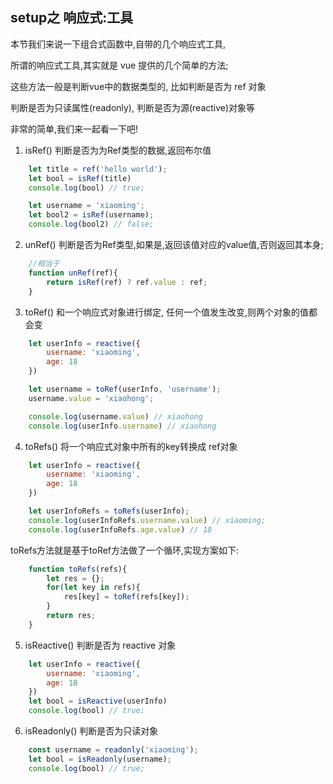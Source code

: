 ## setup之 响应式:工具

本节我们来说一下组合式函数中,自带的几个响应式工具,

所谓的响应式工具,其实就是 vue 提供的几个简单的方法;

这些方法一般是判断vue中的数据类型的,  比如判断是否为 ref 对象

判断是否为只读属性(readonly), 判断是否为源(reactive)对象等

非常的简单,我们来一起看一下吧!

1. isRef()  判断是否为为Ref类型的数据,返回布尔值
```javascript
    let title = ref('hello world');
    let bool = isRef(title) 
    console.log(bool) // true;

    let username = 'xiaoming';
    let bool2 = isRef(username);
    console.log(bool2) // false;
```
2. unRef()  判断是否为Ref类型,如果是,返回该值对应的value值,否则返回其本身;
```javascript
    //相当于
    function unRef(ref){
        return isRef(ref) ? ref.value : ref;
    }
```

3. toRef() 和一个响应式对象进行绑定, 任何一个值发生改变,则两个对象的值都会变
```javascript
    let userInfo = reactive({
        username: 'xiaoming',
        age: 18
    })

    let username = toRef(userInfo, 'username');
    username.value = 'xiaohong';

    console.log(username.value) // xiaohong
    console.log(userInfo.username) // xiaohong   
```

4. toRefs() 将一个响应式对象中所有的key转换成 ref对象
```javascript
    let userInfo = reactive({
        username: 'xiaoming',
        age: 18
    })

    let userInfoRefs = toRefs(userInfo);
    console.log(userInfoRefs.username.value) // xiaoming;
    console.log(userInfoRefs.age.value) // 18
```
toRefs方法就是基于toRef方法做了一个循环,实现方案如下:
```javascript
    function toRefs(refs){
        let res = {};
        for(let key in refs){
            res[key] = toRef(refs[key]);
        }
        return res;
    }
```

5. isReactive() 判断是否为 reactive 对象
```javascript
    let userInfo = reactive({
        username: 'xiaoming',
        age: 18
    })
    let bool = isReactive(userInfo)
    console.log(bool) // true;
```

6. isReadonly() 判断是否为只读对象
```javascript
    const username = readonly('xiaoming');
    let bool = isReadonly(username);
    console.log(bool) // true;
```
